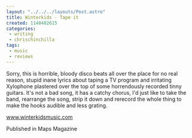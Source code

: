 ```yaml
---
layout: "../../../layouts/Post.astro"
title: Winterkids - Tape it
created: 1148402615
categories:
 - writing
 - chrischinchilla
tags: 
 - music 
 - reviews
---
```


Sorry, this is horrible, bloody disco beats all over the place for no real reason, stupid inane lyrics about taping a TV program and irritating Xylophone plastered over the top of some horrendously recorded tinny guitars. It's not a bad song, it has a catchy chorus, I'd just like to take the band, rearrange the song, strip it down and rerecord the whole thing to make the hooks audible and less grating.

<a href="https://www.winterkidsmusic.com" target="_blank">www.winterkidsmusic.com</a>

Published in Maps Magazine
